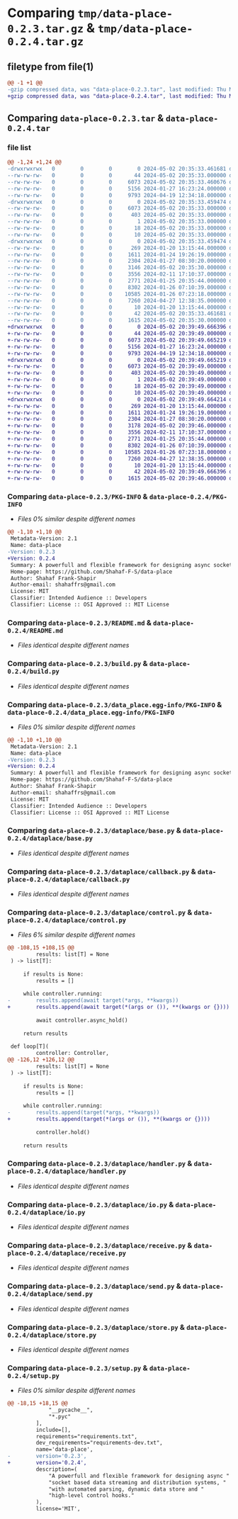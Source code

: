 # Comparing `tmp/data-place-0.2.3.tar.gz` & `tmp/data-place-0.2.4.tar.gz`

## filetype from file(1)

```diff
@@ -1 +1 @@
-gzip compressed data, was "data-place-0.2.3.tar", last modified: Thu May  2 20:35:33 2024, max compression
+gzip compressed data, was "data-place-0.2.4.tar", last modified: Thu May  2 20:39:49 2024, max compression
```

## Comparing `data-place-0.2.3.tar` & `data-place-0.2.4.tar`

### file list

```diff
@@ -1,24 +1,24 @@
-drwxrwxrwx   0        0        0        0 2024-05-02 20:35:33.461681 data-place-0.2.3/
--rw-rw-rw-   0        0        0       44 2024-05-02 20:35:33.000000 data-place-0.2.3/MANIFEST.in
--rw-rw-rw-   0        0        0     6073 2024-05-02 20:35:33.460676 data-place-0.2.3/PKG-INFO
--rw-rw-rw-   0        0        0     5156 2024-01-27 16:23:24.000000 data-place-0.2.3/README.md
--rw-rw-rw-   0        0        0     9793 2024-04-19 12:34:18.000000 data-place-0.2.3/build.py
-drwxrwxrwx   0        0        0        0 2024-05-02 20:35:33.459474 data-place-0.2.3/data_place.egg-info/
--rw-rw-rw-   0        0        0     6073 2024-05-02 20:35:33.000000 data-place-0.2.3/data_place.egg-info/PKG-INFO
--rw-rw-rw-   0        0        0      403 2024-05-02 20:35:33.000000 data-place-0.2.3/data_place.egg-info/SOURCES.txt
--rw-rw-rw-   0        0        0        1 2024-05-02 20:35:33.000000 data-place-0.2.3/data_place.egg-info/dependency_links.txt
--rw-rw-rw-   0        0        0       18 2024-05-02 20:35:33.000000 data-place-0.2.3/data_place.egg-info/requires.txt
--rw-rw-rw-   0        0        0       10 2024-05-02 20:35:33.000000 data-place-0.2.3/data_place.egg-info/top_level.txt
-drwxrwxrwx   0        0        0        0 2024-05-02 20:35:33.459474 data-place-0.2.3/dataplace/
--rw-rw-rw-   0        0        0      269 2024-01-20 13:15:44.000000 data-place-0.2.3/dataplace/__init__.py
--rw-rw-rw-   0        0        0     1611 2024-01-24 19:26:19.000000 data-place-0.2.3/dataplace/base.py
--rw-rw-rw-   0        0        0     2304 2024-01-27 08:30:20.000000 data-place-0.2.3/dataplace/callback.py
--rw-rw-rw-   0        0        0     3146 2024-05-02 20:35:30.000000 data-place-0.2.3/dataplace/control.py
--rw-rw-rw-   0        0        0     3556 2024-02-11 17:10:37.000000 data-place-0.2.3/dataplace/handler.py
--rw-rw-rw-   0        0        0     2771 2024-01-25 20:35:44.000000 data-place-0.2.3/dataplace/io.py
--rw-rw-rw-   0        0        0     8302 2024-01-26 07:10:39.000000 data-place-0.2.3/dataplace/receive.py
--rw-rw-rw-   0        0        0    10585 2024-01-26 07:23:18.000000 data-place-0.2.3/dataplace/send.py
--rw-rw-rw-   0        0        0     7260 2024-04-27 12:38:35.000000 data-place-0.2.3/dataplace/store.py
--rw-rw-rw-   0        0        0       10 2024-01-20 13:15:44.000000 data-place-0.2.3/requirements.txt
--rw-rw-rw-   0        0        0       42 2024-05-02 20:35:33.461681 data-place-0.2.3/setup.cfg
--rw-rw-rw-   0        0        0     1615 2024-05-02 20:35:30.000000 data-place-0.2.3/setup.py
+drwxrwxrwx   0        0        0        0 2024-05-02 20:39:49.666396 data-place-0.2.4/
+-rw-rw-rw-   0        0        0       44 2024-05-02 20:39:49.000000 data-place-0.2.4/MANIFEST.in
+-rw-rw-rw-   0        0        0     6073 2024-05-02 20:39:49.665219 data-place-0.2.4/PKG-INFO
+-rw-rw-rw-   0        0        0     5156 2024-01-27 16:23:24.000000 data-place-0.2.4/README.md
+-rw-rw-rw-   0        0        0     9793 2024-04-19 12:34:18.000000 data-place-0.2.4/build.py
+drwxrwxrwx   0        0        0        0 2024-05-02 20:39:49.665219 data-place-0.2.4/data_place.egg-info/
+-rw-rw-rw-   0        0        0     6073 2024-05-02 20:39:49.000000 data-place-0.2.4/data_place.egg-info/PKG-INFO
+-rw-rw-rw-   0        0        0      403 2024-05-02 20:39:49.000000 data-place-0.2.4/data_place.egg-info/SOURCES.txt
+-rw-rw-rw-   0        0        0        1 2024-05-02 20:39:49.000000 data-place-0.2.4/data_place.egg-info/dependency_links.txt
+-rw-rw-rw-   0        0        0       18 2024-05-02 20:39:49.000000 data-place-0.2.4/data_place.egg-info/requires.txt
+-rw-rw-rw-   0        0        0       10 2024-05-02 20:39:49.000000 data-place-0.2.4/data_place.egg-info/top_level.txt
+drwxrwxrwx   0        0        0        0 2024-05-02 20:39:49.664214 data-place-0.2.4/dataplace/
+-rw-rw-rw-   0        0        0      269 2024-01-20 13:15:44.000000 data-place-0.2.4/dataplace/__init__.py
+-rw-rw-rw-   0        0        0     1611 2024-01-24 19:26:19.000000 data-place-0.2.4/dataplace/base.py
+-rw-rw-rw-   0        0        0     2304 2024-01-27 08:30:20.000000 data-place-0.2.4/dataplace/callback.py
+-rw-rw-rw-   0        0        0     3178 2024-05-02 20:39:46.000000 data-place-0.2.4/dataplace/control.py
+-rw-rw-rw-   0        0        0     3556 2024-02-11 17:10:37.000000 data-place-0.2.4/dataplace/handler.py
+-rw-rw-rw-   0        0        0     2771 2024-01-25 20:35:44.000000 data-place-0.2.4/dataplace/io.py
+-rw-rw-rw-   0        0        0     8302 2024-01-26 07:10:39.000000 data-place-0.2.4/dataplace/receive.py
+-rw-rw-rw-   0        0        0    10585 2024-01-26 07:23:18.000000 data-place-0.2.4/dataplace/send.py
+-rw-rw-rw-   0        0        0     7260 2024-04-27 12:38:35.000000 data-place-0.2.4/dataplace/store.py
+-rw-rw-rw-   0        0        0       10 2024-01-20 13:15:44.000000 data-place-0.2.4/requirements.txt
+-rw-rw-rw-   0        0        0       42 2024-05-02 20:39:49.666396 data-place-0.2.4/setup.cfg
+-rw-rw-rw-   0        0        0     1615 2024-05-02 20:39:46.000000 data-place-0.2.4/setup.py
```

### Comparing `data-place-0.2.3/PKG-INFO` & `data-place-0.2.4/PKG-INFO`

 * *Files 0% similar despite different names*

```diff
@@ -1,10 +1,10 @@
 Metadata-Version: 2.1
 Name: data-place
-Version: 0.2.3
+Version: 0.2.4
 Summary: A powerfull and flexible framework for designing async socket based data streaming and distribution systems, with automated parsing, dynamic data store and high-level control hooks.
 Home-page: https://github.com/Shahaf-F-S/data-place
 Author: Shahaf Frank-Shapir
 Author-email: shahaffrs@gmail.com
 License: MIT
 Classifier: Intended Audience :: Developers
 Classifier: License :: OSI Approved :: MIT License
```

### Comparing `data-place-0.2.3/README.md` & `data-place-0.2.4/README.md`

 * *Files identical despite different names*

### Comparing `data-place-0.2.3/build.py` & `data-place-0.2.4/build.py`

 * *Files identical despite different names*

### Comparing `data-place-0.2.3/data_place.egg-info/PKG-INFO` & `data-place-0.2.4/data_place.egg-info/PKG-INFO`

 * *Files 0% similar despite different names*

```diff
@@ -1,10 +1,10 @@
 Metadata-Version: 2.1
 Name: data-place
-Version: 0.2.3
+Version: 0.2.4
 Summary: A powerfull and flexible framework for designing async socket based data streaming and distribution systems, with automated parsing, dynamic data store and high-level control hooks.
 Home-page: https://github.com/Shahaf-F-S/data-place
 Author: Shahaf Frank-Shapir
 Author-email: shahaffrs@gmail.com
 License: MIT
 Classifier: Intended Audience :: Developers
 Classifier: License :: OSI Approved :: MIT License
```

### Comparing `data-place-0.2.3/dataplace/base.py` & `data-place-0.2.4/dataplace/base.py`

 * *Files identical despite different names*

### Comparing `data-place-0.2.3/dataplace/callback.py` & `data-place-0.2.4/dataplace/callback.py`

 * *Files identical despite different names*

### Comparing `data-place-0.2.3/dataplace/control.py` & `data-place-0.2.4/dataplace/control.py`

 * *Files 6% similar despite different names*

```diff
@@ -108,15 +108,15 @@
         results: list[T] = None
 ) -> list[T]:
 
     if results is None:
         results = []
 
     while controller.running:
-        results.append(await target(*args, **kwargs))
+        results.append(await target(*(args or ()), **(kwargs or {})))
 
         await controller.async_hold()
 
     return results
 
 def loop[T](
         controller: Controller,
@@ -126,12 +126,12 @@
         results: list[T] = None
 ) -> list[T]:
 
     if results is None:
         results = []
 
     while controller.running:
-        results.append(target(*args, **kwargs))
+        results.append(target(*(args or ()), **(kwargs or {})))
 
         controller.hold()
 
     return results
```

### Comparing `data-place-0.2.3/dataplace/handler.py` & `data-place-0.2.4/dataplace/handler.py`

 * *Files identical despite different names*

### Comparing `data-place-0.2.3/dataplace/io.py` & `data-place-0.2.4/dataplace/io.py`

 * *Files identical despite different names*

### Comparing `data-place-0.2.3/dataplace/receive.py` & `data-place-0.2.4/dataplace/receive.py`

 * *Files identical despite different names*

### Comparing `data-place-0.2.3/dataplace/send.py` & `data-place-0.2.4/dataplace/send.py`

 * *Files identical despite different names*

### Comparing `data-place-0.2.3/dataplace/store.py` & `data-place-0.2.4/dataplace/store.py`

 * *Files identical despite different names*

### Comparing `data-place-0.2.3/setup.py` & `data-place-0.2.4/setup.py`

 * *Files 0% similar despite different names*

```diff
@@ -18,15 +18,15 @@
             "__pycache__",
             "*.pyc"
         ],
         include=[],
         requirements="requirements.txt",
         dev_requirements="requirements-dev.txt",
         name='data-place',
-        version='0.2.3',
+        version='0.2.4',
         description=(
             "A powerfull and flexible framework for designing async "
             "socket based data streaming and distribution systems, "
             "with automated parsing, dynamic data store and "
             "high-level control hooks."
         ),
         license='MIT',
```


